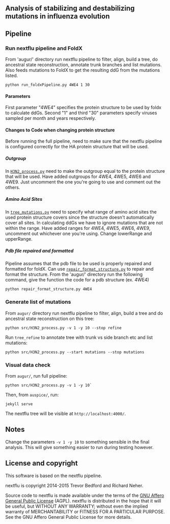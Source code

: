 ## Analysis of stabilizing and destabilizing mutations in influenza evolution

## Pipeline

### Run nextflu pipeline and FoldX

From 'augur/' directory run nextflu pipeline to filter, align, build a tree, do ancestral state reconstruction, annotate trunk branches and list mutations. Also feeds mutations to FoldX to get the resulting ddG from the mutations listed. 

```
python run_foldxPipeline.py 4WE4 1 30
```

#### Parameters

First parameter "4WE4" specifies the protein structure to be used by foldx to calculate ddGs. Second "1" and third "30" parameters specify viruses sampled per month and years respectively. 

#### Changes to Code when changing protein structure

Before running the full pipeline, need to make sure that the nextflu pipeline is configured correctly for the HA protein structure that will be used. 

##### Outgroup
In [`H3N2_process.py`](src/H3N2_process.py) need to make the outgroup equal to the protein structure that will be used. Have added outgroups for 4WE4, 4WE5, 4WE6 and 4WE9. Just uncomment the one you're going to use and comment out the others. 

##### Amino Acid Sites

In [`tree_mutations.py`](src/tree_mutations.py) need to specify what range of amino acid sites the used protein structure covers since the structure doesn't automatically cover all sites. In calculating ddGs we have to ignore mutations that are not within the range. Have added ranges for 4WE4, 4WE5, 4WE6, 4WE9, uncomment out whichever one you're using. Change lowerRange and upperRange.

##### Pdb file repaired and formatted
Pipeline assumes that the pdb file to be used is properly repaired and formatted for foldX. Can use  [`repair_format_structure.py`](repair_format_structure.py) to repair and format the structure. From the 'augur/' directory run the following command, give the function the code for a pdb structure (ex. 4WE4)

```
python repair_format_structure.py 4WE4
```

### Generate list of mutations

From `augur/` directory run nextflu pipeline to filter, align, build a tree and do ancestral state reconstruction on this tree:

```
python src/H3N2_process.py -v 1 -y 10 --stop refine
```

Run `tree_refine` to annotate tree with trunk vs side branch etc and list mutations:

```
python src/H3N2_process.py --start mutations --stop mutations
```

### Visual data check

From `augur/`, run full pipeline:

```
python src/H3N2_process.py -v 1 -y 10`
```

Then, from `auspice/`, run:

```
jekyll serve
```

The nextflu tree will be visible at `http://localhost:4000/`.

## Notes

Change the parameters `-v 1 -y 10` to something sensible in the final analysis. This will give something easier to run during testing however.

## License and copyright

This software is based on the nextflu pipeline.

nextflu is copyright 2014-2015 Trevor Bedford and Richard Neher.

Source code to nextflu is made available under the terms of the [GNU Affero General Public License](LICENSE.txt) (AGPL). nextflu is distributed in the hope that it will be useful, but WITHOUT ANY WARRANTY; without even the implied warranty of MERCHANTABILITY or FITNESS FOR A PARTICULAR PURPOSE.  See the GNU Affero General Public License for more details.
